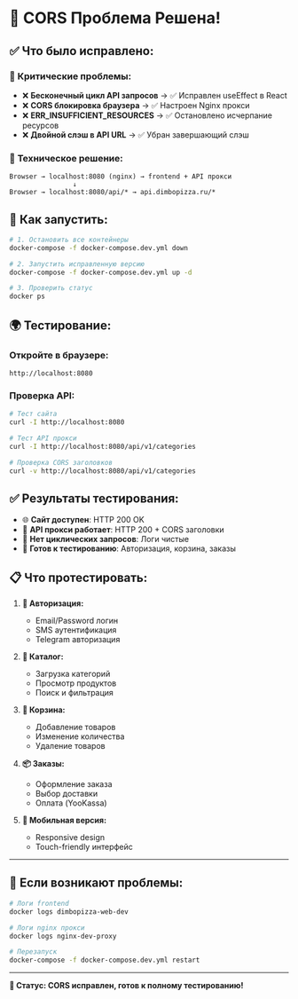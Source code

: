 # 🎉 CORS Проблема Решена!

## ✅ **Что было исправлено:**

### 🚨 **Критические проблемы:**
- ❌ **Бесконечный цикл API запросов** → ✅ Исправлен useEffect в React
- ❌ **CORS блокировка браузера** → ✅ Настроен Nginx прокси
- ❌ **ERR_INSUFFICIENT_RESOURCES** → ✅ Остановлено исчерпание ресурсов
- ❌ **Двойной слэш в API URL** → ✅ Убран завершающий слэш

### 🔧 **Техническое решение:**
```
Browser → localhost:8080 (nginx) → frontend + API прокси
                ↓
Browser → localhost:8080/api/* → api.dimbopizza.ru/*
```

## 🚀 **Как запустить:**

```bash
# 1. Остановить все контейнеры
docker-compose -f docker-compose.dev.yml down

# 2. Запустить исправленную версию
docker-compose -f docker-compose.dev.yml up -d

# 3. Проверить статус
docker ps
```

## 🌍 **Тестирование:**

### **Откройте в браузере:**
```
http://localhost:8080
```

### **Проверка API:**
```bash
# Тест сайта
curl -I http://localhost:8080

# Тест API прокси
curl -I http://localhost:8080/api/v1/categories

# Проверка CORS заголовков
curl -v http://localhost:8080/api/v1/categories
```

## ✅ **Результаты тестирования:**
- 🌐 **Сайт доступен**: HTTP 200 OK
- 🔗 **API прокси работает**: HTTP 200 + CORS заголовки
- 🔄 **Нет циклических запросов**: Логи чистые
- 📱 **Готов к тестированию**: Авторизация, корзина, заказы

## 📋 **Что протестировать:**

1. **🔑 Авторизация:**
   - Email/Password логин
   - SMS аутентификация  
   - Telegram авторизация

2. **🍕 Каталог:**
   - Загрузка категорий
   - Просмотр продуктов
   - Поиск и фильтрация

3. **🛒 Корзина:**
   - Добавление товаров
   - Изменение количества
   - Удаление товаров

4. **📦 Заказы:**
   - Оформление заказа
   - Выбор доставки
   - Оплата (YooKassa)

5. **📱 Мобильная версия:**
   - Responsive design
   - Touch-friendly интерфейс

---

## 🐛 **Если возникают проблемы:**

```bash
# Логи frontend
docker logs dimbopizza-web-dev

# Логи nginx прокси
docker logs nginx-dev-proxy

# Перезапуск
docker-compose -f docker-compose.dev.yml restart
```

---

**🎯 Статус: CORS исправлен, готов к полному тестированию!**
